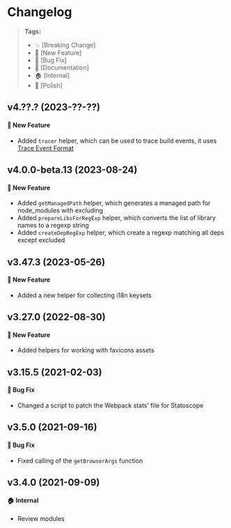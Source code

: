 Changelog
=========

> **Tags:**
> - :boom:       [Breaking Change]
> - :rocket:     [New Feature]
> - :bug:        [Bug Fix]
> - :memo:       [Documentation]
> - :house:      [Internal]
> - :nail_care:  [Polish]

## v4.??.? (2023-??-??)

#### :rocket: New Feature

* Added `tracer` helper, which can be used to trace build events,
it uses [Trace Event Format](https://docs.google.com/document/d/1CvAClvFfyA5R-PhYUmn5OOQtYMH4h6I0nSsKchNAySU/edit#heading=h.q8di1j2nawlp)

## v4.0.0-beta.13 (2023-08-24)

#### :rocket: New Feature

* Added `getManagedPath` helper, which generates a managed path for node_modules with excluding
* Added `prepareLibsForRegExp` helper, which converts the list of library names to a regexp string
* Added `createDepRegExp` helper, which create a regexp matching all deps except excluded

## v3.47.3 (2023-05-26)

#### :rocket: New Feature

* Added a new helper for collecting i18n keysets

## v3.27.0 (2022-08-30)

#### :rocket: New Feature

* Added helpers for working with favicons assets

## v3.15.5 (2021-02-03)

#### :bug: Bug Fix

* Changed a script to patch the Webpack stats' file for Statoscope

## v3.5.0 (2021-09-16)

#### :bug: Bug Fix

* Fixed calling of the `getBrowserArgs` function

## v3.4.0 (2021-09-09)

#### :house: Internal

* Review modules
